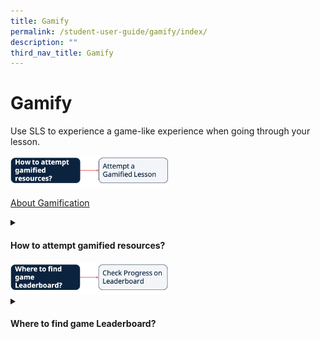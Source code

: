 ```yaml
---
title: Gamify
permalink: /student-user-guide/gamify/index/
description: ""
third_nav_title: Gamify
---
```

<h1>Gamify</h1>
<p>Use SLS to experience a game-like experience when going through your lesson.</p>

<img style="width: 50%;" src="/images/1Student/Flow-Gamify1.png">

<a target="_blank" href="/student-user-guide/gamify/about-gamification/">About Gamification</a>

<details><summary><h4>How to attempt gamified resources?</h4></summary>
<ul>
<li><a target="_blank" href="/student-user-guide/gamify/attempt-a-gamified-lesson/">Attempt a Gamified Lesson</a></li>
    </ul>
  </details>
	
<img style="width: 50%;" src="/images/1Student/Flow-Gamify2.png">

<details><summary><h4>Where to find game Leaderboard?</h4></summary>
<ul>
<li><a target="_blank" href="/student-user-guide/gamify/check-progress-on-leaderboard/">Check Progress on Leaderboard</a></li>
    </ul>
  </details>